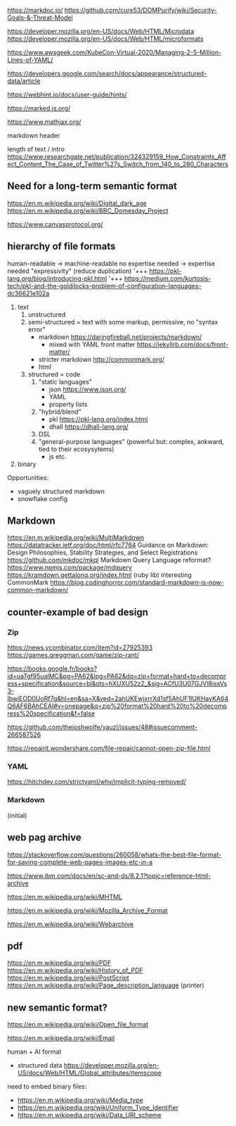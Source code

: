 https://markdoc.io/
https://github.com/cure53/DOMPurify/wiki/Security-Goals-&-Threat-Model

https://developer.mozilla.org/en-US/docs/Web/HTML/Microdata
https://developer.mozilla.org/en-US/docs/Web/HTML/microformats


https://www.awsgeek.com/KubeCon-Virtual-2020/Managing-2-5-Million-Lines-of-YAML/

https://developers.google.com/search/docs/appearance/structured-data/article

https://webhint.io/docs/user-guide/hints/

https://marked.js.org/

https://www.mathjax.org/

markdown header


length of text / intro
https://www.researchgate.net/publication/324329159_How_Constraints_Affect_Content_The_Case_of_Twitter%27s_Switch_from_140_to_280_Characters


## Need for a long-term semantic format

https://en.m.wikipedia.org/wiki/Digital_dark_age
https://en.m.wikipedia.org/wiki/BBC_Domesday_Project



https://www.canvasprotocol.org/



## hierarchy of file formats

human-readable -> machine-readable
no expertise needed -> expertise needed
"expressivity" (reduce duplication)
'+++ https://pkl-lang.org/blog/introducing-pkl.html
'+++ https://medium.com/kurtosis-tech/pkl-and-the-goldilocks-problem-of-configuration-languages-dc36621e102a

1. text
   1. unstructured
   1. semi-structured = text with some markup, permissive, no "syntax error"
      * markdown https://daringfireball.net/projects/markdown/
        * mixed with YAML front matter https://jekyllrb.com/docs/front-matter/
      * stricter markdown http://commonmark.org/
      * html
   1. structured = code
      1. "static languages"
         * json https://www.json.org/
         * YAML
         * property lists
      1. "hybrid/blend"
         * pkl https://pkl-lang.org/index.html
         * dhall https://dhall-lang.org/
      1. DSL
      1. "general-purpose languages" (powerful but: complex, ankward, tied to their ecosysytems)
         * js etc.
1. binary

Opportunities:
- vaguely structured markdown
- snowflake config

## Markdown

https://en.m.wikipedia.org/wiki/MultiMarkdown
https://datatracker.ietf.org/doc/html/rfc7764 Guidance on Markdown: Design Philosophies, Stability Strategies, and Select Registrations
https://github.com/mkdoc/mkql Markdown Query Language
reformat? https://www.npmjs.com/package/mdquery
https://kramdown.gettalong.org/index.html (ruby lib) interesting
CommonMark https://blog.codinghorror.com/standard-markdown-is-now-common-markdown/

## counter-example of bad design

### Zip
https://news.ycombinator.com/item?id=27925393
https://games.greggman.com/game/zip-rant/

https://books.google.fr/books?id=uaTgf95ualMC&pg=PA62&lpg=PA62&dq=zip+format+hard+to+decompress+specification&source=bl&ots=hXUXU52z2_&sig=ACfU3U07GJVl8issVs3-lbwiEOD0UoRf7g&hl=en&sa=X&ved=2ahUKEwjxrrXd1sf5AhUF1IUKHayKA64Q6AF6BAhCEAI#v=onepage&q=zip%20format%20hard%20to%20decompress%20specification&f=false

https://github.com/thejoshwolfe/yauzl/issues/48#issuecomment-266587526

https://repairit.wondershare.com/file-repair/cannot-open-zip-file.html

### YAML
https://hitchdev.com/strictyaml/why/implicit-typing-removed/

### Markdown
(initial)


## web pag archive

https://stackoverflow.com/questions/260058/whats-the-best-file-format-for-saving-complete-web-pages-images-etc-in-a

https://www.ibm.com/docs/en/sc-and-ds/8.2.1?topic=reference-html-archive

https://en.m.wikipedia.org/wiki/MHTML

https://en.m.wikipedia.org/wiki/Mozilla_Archive_Format

https://en.m.wikipedia.org/wiki/Webarchive

## pdf

https://en.m.wikipedia.org/wiki/PDF
https://en.m.wikipedia.org/wiki/History_of_PDF
https://en.m.wikipedia.org/wiki/PostScript
https://en.m.wikipedia.org/wiki/Page_description_language (printer)

## new semantic format?

https://en.m.wikipedia.org/wiki/Open_file_format

https://en.m.wikipedia.org/wiki/Email

human + AI format
- structured data https://developer.mozilla.org/en-US/docs/Web/HTML/Global_attributes/itemscope


need to embed binary files:
* https://en.m.wikipedia.org/wiki/Media_type
* https://en.m.wikipedia.org/wiki/Uniform_Type_Identifier
* https://en.m.wikipedia.org/wiki/Data_URI_scheme
